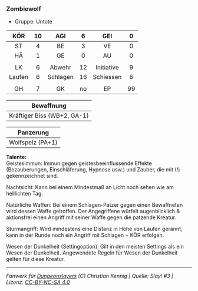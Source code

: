 ### Zombiewolf

- Gruppe: Untote

|  KÖR   | 10  |   AGI    |  6  |    GEI     |  0  |
| :----: | :-: | :------: | :-: | :--------: | :-: |
|   ST   |  4  |    BE    |  3  |     VE     |  0  |
|   HÄ   |  1  |    GE    |  0  |     AU     |  0  |
|        |     |          |     |            |     |
|   LK   |  6  |  Abwehr  | 12  | Initiative |  9  |
| Laufen |  6  | Schlagen | 16  | Schiessen  |  6  |
|        |     |          |     |            |     |
|   GH   |  7  |    GK    | no  |     EP     | 99  |

|         Bewaffnung          |
| :-------------------------: |
| Kräftiger Biss (WB+2, GA-1) |

|    Panzerung     |
| :--------------: |
| Wolfspelz (PA+1) |

**Talente:**  
Geistesimmun: Immun gegen geistesbeeinflussende Effekte (Bezauberungen, Einschläferung, Hypnose usw.) und Zauber, die mit (!) gekennzeichnet sind.

Nachtsicht: Kann bei einem Mindestmaß an Licht noch sehen wie am helllichten Tag.

Natürliche Waffen: Bei einem Schlagen-Patzer gegen einen Bewaffneten wird dessen Waffe getroffen. Der Angegriffene würfelt augenblicklich & aktionsfrei einen Angriff mit seiner Waffe gegen die patzende Kreatur.

Sturmangriff: Wird mindestens eine Distanz in Höhe von Laufen gerannt, kann in der Runde noch ein Angriff mit Schlagen + KÖR erfolgen.

Wesen der Dunkelheit (Settingoption): Gilt in den meisten Settings als ein Wesen der Dunkelheit. Angewendete Regeln für Wesen der Dunkelheit gelten für diese Kreatur.

---

_Fanwerk für [Dungeonslayers](https://www.dungeonslayers.net/) (C) Christian Kennig | Quelle: Slay! #3 | Lizenz: [CC-BY-NC-SA 4.0](https://creativecommons.org/licenses/by-nc-sa/4.0/deed.de)_
